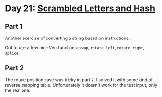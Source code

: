 # Day 21: [Scrambled Letters and Hash](https://adventofcode.com/2016/day/21)

## Part 1

Another exercise of converting a string based on instructions.

Got to use a few nice Vec functions: `swap`, `rotate_left`, `rotate_right`, `splice`.

## Part 2

The rotate position case was tricky in part 2. I solved it with some kind of reverse mapping table. Unfortunately it doesn't work for the test input, only the real one.